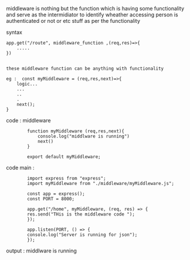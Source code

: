 middleware is nothing but the function which is having some functionality and serve as the  intermidiator to  identify wheather accessing person is authenticated or not or etc stuff as per the functionality 


syntax 

    app.get("/route", middleware_function ,(req,res)=>{
        .....
    })


    these middleware function can be anything with functionality 

    eg :  const myMiddleware = (req,res,next)=>{
        logic...
        ...
        ..
        .
        next();
    }


code : middleware 


            function myMiddleware (req,res,next){
                console.log("middlware is running")
                next()
            }

            export default myMiddleware;


code main : 

            import express from "express";
            import myMiddleware from "./middleware/myMiddleware.js";

            const app = express();
            const PORT = 8000;

            app.get("/home", myMiddleware, (req, res) => {
            res.send("THis is the middleware code ");
            });

            app.listen(PORT, () => {
            console.log("Server is running for json");
            });




output : middlware is running
